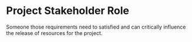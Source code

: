 # Project Stakeholder Role


Someone those requirements need to satisfied and can critically influence the release of resources for the project.